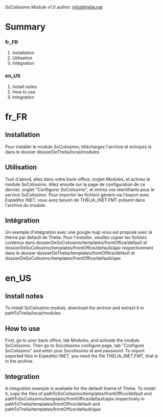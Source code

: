 SoColissimo Module v1.0
author: <info@thelia.net>

Summary
=======

### fr_FR
1. Installation
2. Utilisation
3. Intégration

### en_US
1. Install notes
2. How to use
3. Integration


fr_FR
=====

Installation
------------
Pour installer le module SoColissimo, téléchargez l'archive et extrayez la dans le dossier dossierDeThelia/local/modules

Utilisation
-----------
Tout d'abord, allez dans votre back-office, onglet Modules, et activez le module SoColissimo.
Allez ensuite sur la page de configuration de ce dernier, onglet "Configurer SoColissimo", et entrez vos identifiants
pour le service SoColissimo. 
Pour importer les fichiers généré via l'export avec Expeditor INET, vous avez besoin de THELIA_INET.FMT présent dans l'archive du module.


Intégration
-----------
Un exemple d'intégration avec une google map vous est proposé avec le thème par default de Thelia.
Pour l'installer, veuillez copier les fichiers contenus dans dossierDeSoColissimo/templates/frontOffice/default et
dossierDeSoColissimo/templates/frontOffice/default/ajax respectivement dans le dossier
dossierDeThelia/templates/frontOffice/default et dossierDeSoColissimo/templates/frontOffice/default/ajax

en_US
=====
Install notes
-----------
To install SoColissimo module, download the archive and extract it in pathToThelia/local/modules

How to use
-----------
First, go to your back office, tab Modules, and activate the module SoColissimo.
Then go to Socolissimo configure page, tab "Configure SoColissimo" and enter your Socolissimo id and password.
To import exported files in Expeditor INET, you need the file THELIA_INET.FMT, that is in the archive.

Integration
-----------
A integration example is available for the default theme of Thelia.
To install it, copy the files of pathToSoColissimo/templates/frontOffice/default and
pathToSoColissimo/templates/frontOffice/default/ajax respectively in pathToThelia/templates/frontOffice/default
and pathToThelia/templates/frontOffice/default/ajax
